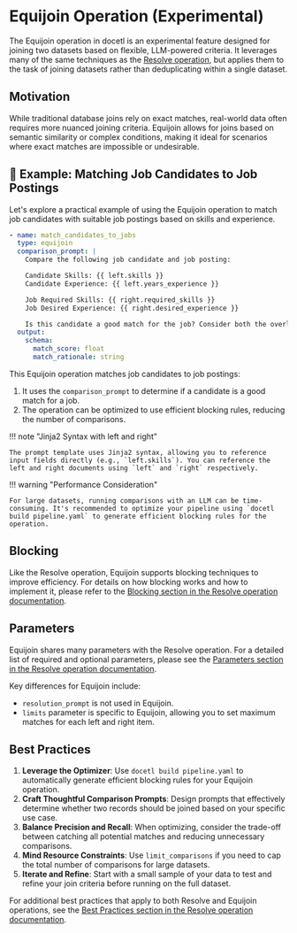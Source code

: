 # Equijoin Operation (Experimental)

The Equijoin operation in docetl is an experimental feature designed for joining two datasets based on flexible, LLM-powered criteria. It leverages many of the same techniques as the [Resolve operation](resolve.md), but applies them to the task of joining datasets rather than deduplicating within a single dataset.

## Motivation

While traditional database joins rely on exact matches, real-world data often requires more nuanced joining criteria. Equijoin allows for joins based on semantic similarity or complex conditions, making it ideal for scenarios where exact matches are impossible or undesirable.

## 🚀 Example: Matching Job Candidates to Job Postings

Let's explore a practical example of using the Equijoin operation to match job candidates with suitable job postings based on skills and experience.

```yaml
- name: match_candidates_to_jobs
  type: equijoin
  comparison_prompt: |
    Compare the following job candidate and job posting:

    Candidate Skills: {{ left.skills }}
    Candidate Experience: {{ left.years_experience }}

    Job Required Skills: {{ right.required_skills }}
    Job Desired Experience: {{ right.desired_experience }}

    Is this candidate a good match for the job? Consider both the overlap in skills and the candidate's experience level. Respond with "True" if it's a good match, or "False" if it's not a suitable match.
  output:
    schema:
      match_score: float
      match_rationale: string
```

This Equijoin operation matches job candidates to job postings:

1. It uses the `comparison_prompt` to determine if a candidate is a good match for a job.
2. The operation can be optimized to use efficient blocking rules, reducing the number of comparisons.

!!! note "Jinja2 Syntax with left and right"

    The prompt template uses Jinja2 syntax, allowing you to reference input fields directly (e.g., `left.skills`). You can reference the left and right documents using `left` and `right` respectively.

!!! warning "Performance Consideration"

    For large datasets, running comparisons with an LLM can be time-consuming. It's recommended to optimize your pipeline using `docetl build pipeline.yaml` to generate efficient blocking rules for the operation.

## Blocking

Like the Resolve operation, Equijoin supports blocking techniques to improve efficiency. For details on how blocking works and how to implement it, please refer to the [Blocking section in the Resolve operation documentation](resolve.md#blocking).

## Parameters

Equijoin shares many parameters with the Resolve operation. For a detailed list of required and optional parameters, please see the [Parameters section in the Resolve operation documentation](resolve.md#required-parameters).

Key differences for Equijoin include:

- `resolution_prompt` is not used in Equijoin.
- `limits` parameter is specific to Equijoin, allowing you to set maximum matches for each left and right item.

## Best Practices

1. **Leverage the Optimizer**: Use `docetl build pipeline.yaml` to automatically generate efficient blocking rules for your Equijoin operation.
2. **Craft Thoughtful Comparison Prompts**: Design prompts that effectively determine whether two records should be joined based on your specific use case.
3. **Balance Precision and Recall**: When optimizing, consider the trade-off between catching all potential matches and reducing unnecessary comparisons.
4. **Mind Resource Constraints**: Use `limit_comparisons` if you need to cap the total number of comparisons for large datasets.
5. **Iterate and Refine**: Start with a small sample of your data to test and refine your join criteria before running on the full dataset.

For additional best practices that apply to both Resolve and Equijoin operations, see the [Best Practices section in the Resolve operation documentation](resolve.md#best-practices).

<!-- ## Performance Considerations

Equijoin operations can be computationally intensive, especially for large datasets. It uses multiprocessing for initial blocking and a ThreadPoolExecutor for LLM-based comparisons to improve performance. However, be mindful of the following:

- The number of comparisons grows with the product of the sizes of your datasets.
- Each comparison involves an LLM call, which can be time-consuming and costly.
- Using optimizer-generated blocking rules can significantly reduce the number of required comparisons.

Always monitor the operation's progress and consider using sampling or more stringent blocking rules if the number of comparisons becomes too large.

The Equijoin operation is particularly useful for scenarios where traditional exact-match joins are insufficient, such as matching job candidates to positions, aligning customer inquiries with product offerings, or connecting research papers with relevant funding opportunities. -->
